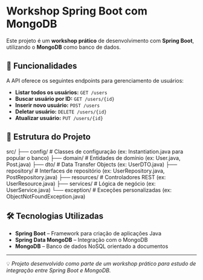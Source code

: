 # Workshop Spring Boot com MongoDB

Este projeto é um **workshop prático** de desenvolvimento com **Spring Boot**, utilizando o **MongoDB** como banco de dados.

## 📌 Funcionalidades

A API oferece os seguintes endpoints para gerenciamento de usuários:

- **Listar todos os usuários:** `GET /users`
- **Buscar usuário por ID:** `GET /users/{id}`
- **Inserir novo usuário:** `POST /users`
- **Deletar usuário:** `DELETE /users/{id}`
- **Atualizar usuário:** `PUT /users/{id}`

## 📂 Estrutura do Projeto

src/
├── config/ # Classes de configuração (ex: Instantiation.java para popular o banco)
├── domain/ # Entidades de domínio (ex: User.java, Post.java)
├── dto/ # Data Transfer Objects (ex: UserDTO.java)
├── repository/ # Interfaces de repositório (ex: UserRepository.java, PostRepository.java)
├── resources/ # Controladores REST (ex: UserResource.java)
├── services/ # Lógica de negócio (ex: UserService.java)
└── exception/ # Exceções personalizadas (ex: ObjectNotFoundException.java)


## 🛠 Tecnologias Utilizadas

- **Spring Boot** – Framework para criação de aplicações Java
- **Spring Data MongoDB** – Integração com o MongoDB
- **MongoDB** – Banco de dados NoSQL orientado a documentos

---

💡 *Projeto desenvolvido como parte de um workshop prático para estudo de integração entre Spring Boot e MongoDB.*
